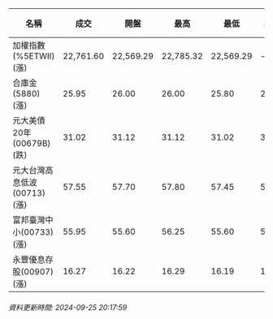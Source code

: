 | 名稱 | 成交 | 開盤 | 最高 | 最低 | 均價 | 成交金額(億) | 昨收 | 漲跌幅 | 漲跌 | 總量 | 昨量 | 振幅 |
| -------- | -------- | -------- | -------- |-------- | -------- | -------- |-------- |-------- |-------- | -------- | -------- |-------- |
|加權指數(%5ETWII) (漲)|22,761.60|22,569.29|22,785.32|22,569.29|-|4,369.91|22,431.78|1.47%|329.82|9,084,392|0|0.96%|
|合庫金(5880) (漲)|25.95|26.00|26.00|25.80|25.94|2.87|25.90|0.19%|0.05|11,050|6,170|0.77%|
|元大美債20年(00679B) (跌)|31.02|31.12|31.12|31.02|31.05|27.74|31.14|0.39%|0.12|89,338|79,421|0.32%|
|元大台灣高息低波(00713) (漲)|57.55|57.70|57.80|57.45|57.60|5.65|57.35|0.35%|0.20|9,812|7,340|0.61%|
|富邦臺灣中小(00733) (漲)|55.95|55.60|56.25|55.60|55.98|0.649|55.00|1.73%|0.95|1,160|1,091|1.18%|
|永豐優息存股(00907) (漲)|16.27|16.22|16.29|16.19|16.24|0.676|16.13|0.87%|0.14|4,160|2,737|0.62%|
###### 資料更新時間: 2024-09-25 20:17:59
